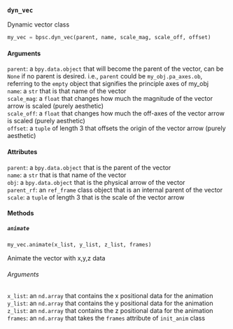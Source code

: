 ### ```dyn_vec```

Dynamic vector class

```python
my_vec = bpsc.dyn_vec(parent, name, scale_mag, scale_off, offset)
```

#### Arguments
```parent```: a ```bpy.data.object``` that will become the parent of the vector, can be ```None``` if no parent is desired. i.e., ```parent``` could be ```my_obj.pa_axes.ob```, referring to the ```empty``` object that signifies the principle axes of my_obj
<br>```name```: a ```str``` that is that name of the vector
<br> ```scale_mag```: a ```float``` that changes how much the magnitude of the vector arrow is scaled (purely aesthetic)
<br> ```scale_off```: a ```float``` that changes how much the off-axes of the vector arrow is scaled (purely aesthetic)
<br> ```offset```: a ```tuple``` of length 3 that offsets the origin of the vector arrow (purely aesthetic)

#### Attributes
```parent```: a ```bpy.data.object``` that is the parent of the vector
<br>```name```: a ```str``` that is that name of the vector
<br>```obj```: a ```bpy.data.object``` that is the physical arrow of the vector
<br>```parent_rf```: an ```ref_frame``` class object that is an internal parent of the vector
<br>```scale```: a ```tuple``` of length 3 that is the scale of the vector arrow

#### Methods

##### ```animate```

```python
my_vec.animate(x_list, y_list, z_list, frames)
```
Animate the vector with x,y,z data

###### Arguments
```x_list```: an ```nd.array``` that contains the x positional data for the animation
<br>```y_list```: an ```nd.array``` that contains the y positional data for the animation
<br>```z_list```: an ```nd.array``` that contains the z positional data for the animation
<br>```frames```: an ```nd.array``` that takes the ```frames``` attribute of ```init_anim``` class 
